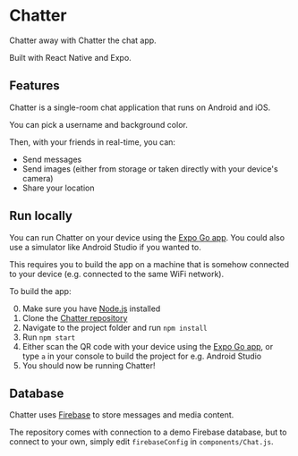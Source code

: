 # Chatter

Chatter away with Chatter the chat app.

Built with React Native and Expo.

## Features

Chatter is a single-room chat application that runs on Android and iOS.

You can pick a username and background color.

Then, with your friends in real-time, you can:

- Send messages
- Send images (either from storage or taken directly with your device's camera)
- Share your location

## Run locally

You can run Chatter on your device using the [Expo Go app](https://expo.dev/client). You could also use a simulator like Android Studio if you wanted to.

This requires you to build the app on a machine that is somehow connected to your device (e.g. connected to the same WiFi network).

To build the app:

0. Make sure you have [Node.js](https://nodejs.org) installed
1. Clone the [Chatter repository](https://github.com/jamkerr/chatter)
2. Navigate to the project folder and run `npm install`
3. Run `npm start`
4. Either scan the QR code with your device using the [Expo Go app](https://expo.dev/client), or type `a` in your console to build the project for e.g. Android Studio
5. You should now be running Chatter!

## Database

Chatter uses [Firebase](https://firebase.google.com/) to store messages and media content.

The repository comes with connection to a demo Firebase database, but to connect to your own, simply edit `firebaseConfig` in `components/Chat.js`.
